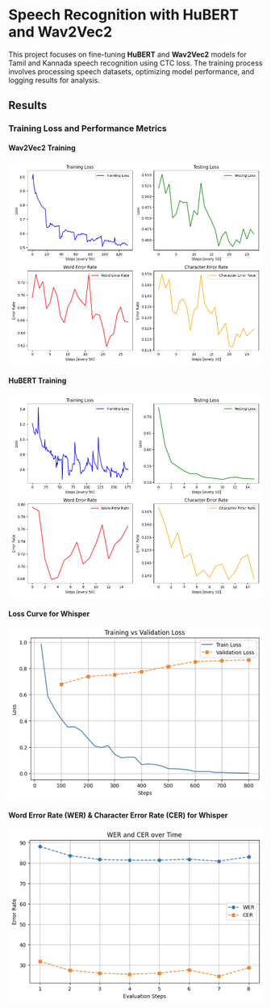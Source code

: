 # Speech Recognition with HuBERT and Wav2Vec2  

This project focuses on fine-tuning **HuBERT** and **Wav2Vec2** models for Tamil and Kannada speech recognition using CTC loss. The training process involves processing speech datasets, optimizing model performance, and logging results for analysis.  

## Results  

### Training Loss and Performance Metrics  

#### Wav2Vec2 Training  
![Wav2Vec2 Training](Train%20Data/Graphs/wav2vec2_train_2.png)  

#### HuBERT Training  
![HuBERT Training](Train%20Data/Graphs/hubert_train_1.png)  

#### Loss Curve for Whisper
![Loss Curve](Train%20Data/Graphs/q2_loss.png)  
#### Word Error Rate (WER) & Character Error Rate (CER) for Whisper
![Word Error Rate (WER) & Character Error Rate (CER)](Train%20Data/Graphs/q2_wer_cer.png)  
